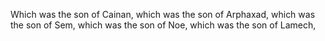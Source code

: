 Which was the son of Cainan, which was the son of Arphaxad, which was the son of Sem, which was the son of Noe, which was the son of Lamech,

